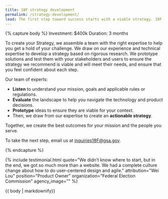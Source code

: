 ```yaml
---
title: 18F strategy development
permalink: /strategy-development/
lead: The first step toward success starts with a viable strategy. 18F strategy development teams help you wrangle complex service problems and make actionable recommendations on how to achieve your goals.
---
```

{% capture body %}
Investment: 	$400k
Duration: 	3 months

To create your Strategy, we assemble a team with the right expertise to help you get a hold of your challenge. We draw on our experience and technical expertise to develop a strategy based on rigorous research. We prototype solutions and test them with your stakeholders and users to ensure the strategy we recommend is viable and will meet their needs, and ensure that you feel confident about each step.

Our team of experts:
- <b>Listen</b> to understand your mission, goals and applicable rules or regulations.
- <b>Evaluate</b> the landscape to help you navigate the technology and product decisions.
- <b>Prototype</b> ideas to ensure they are viable for your context.
- Then, we draw from our expertise to create an <b>actionable strategy</b>.

Together, we create the best outcomes for your mission and the people you serve.

To take the next step, email us at <a href="mailto:inquiries18F@gsa.gov">inquiries18F@gsa.gov</a>.

{% endcapture %}

{% include testimonial.html
    quote="We didn’t know where to start, but in the end, we got so much more than a website. We had a complete culture change about how to do user-centered design and agile."
    attribution="Wei Lou"
    position="Product Owner"
    organization="Federal Election Commission"
    agency_image=""
%}

<section class="usa-section section-padding-6">
<div class="grid-container">
  <div>
    {{ body | markdownify}}
  </div>
</div>
</section>
